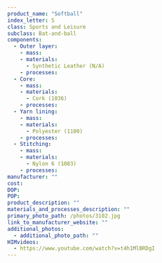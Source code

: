 ```yaml
---
product_name: "Softball"
index_letter: S
class: Sports and Leisure
subclass: Bat-and-ball
components:
  - Outer layer:
    - mass: 
    - materials:
      - Synthetic Leather (N/A)
    - processes:
  - Core:
    - mass: 
    - materials:
      - Cork (1036)
    - processes:
  - Yarn lining:
    - mass: 
    - materials:
      - Polyester (1100)
    - processes:
  - Stitching:
    - mass: 
    - materials:
      - Nylon 6 (1083)
    - processes:
manufacturer: ""
cost: 
DOP: 
POP: 
product_description: ""
materials_and_processes_description: ""
primary_photo_path: /photos/3102.jpg
link_to_manufacturer_website: ""
additional_photos:
  - additional_photo_path: ""
HIMvideos:
  - https://www.youtube.com/watch?v=t4h1MlBRDgI
---
```


